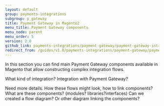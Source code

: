 ```yaml
---
layout: default
group: payments-integrations
subgroup: p_gateway
title: Payment Gateway in Magento2
menu_title: Payment Gateway components
menu_node: parent
menu_order: 5
version: 2.0
github_link: payments-integrations/payment-gateway/payment-gateway-intro.md
redirect_from: /guides/v1.0/payments-integrations/payment-gateway/payment-gateway-intro.html
---
```


In this section you can find main Payment Gateway components available in Magento that allow constructing complex integration flows.

<p class="q">What kind of integration? Integration with Payment Gateway?</p>

<p class="q">Need more details. How these flows might look, how to link components? What are these components? (modules? libraries?interfaces) Can we created a flow diagram? Or other diagram linking the components? </p>
